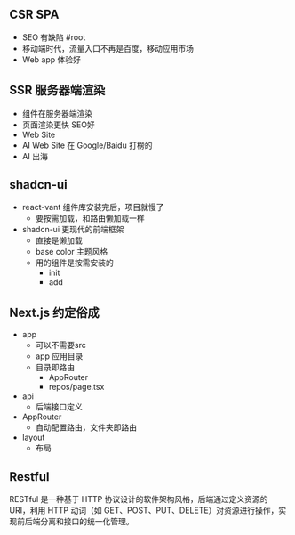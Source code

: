 ## CSR SPA
  - SEO 有缺陷 #root
  - 移动端时代，流量入口不再是百度，移动应用市场
  - Web app 体验好


## SSR 服务器端渲染
- 组件在服务器端渲染
- 页面渲染更快 SEO好
- Web Site
- AI Web Site 在 Google/Baidu 打榜的
- AI 出海


## shadcn-ui
- react-vant 组件库安装完后，项目就慢了
  - 要按需加载，和路由懒加载一样
- shadcn-ui 更现代的前端框架
  - 直接是懒加载
  - base color 主题风格
  - 用的组件是按需安装的
    - init
    - add

## Next.js 约定俗成
- app
  - 可以不需要src
  - app 应用目录
  - 目录即路由
    - AppRouter
    - repos/page.tsx
- api
  - 后端接口定义
- AppRouter
  - 自动配置路由，文件夹即路由
- layout
  - 布局
## Restful
RESTful 是一种基于 HTTP 协议设计的软件架构风格，后端通过定义资源的 URI，利用 HTTP 动词（如 GET、POST、PUT、DELETE）对资源进行操作，实现前后端分离和接口的统一化管理。
